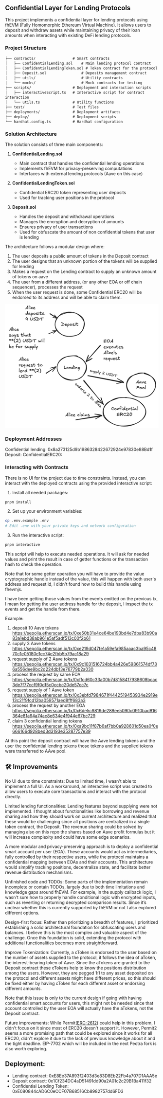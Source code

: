 ## Confidential Layer for Lending Protocols

This project implements a confidential layer for lending protocols using fhEVM (Fully Homomorphic Ethereum Virtual Machine). It allows users to deposit and withdraw assets while maintaining privacy of their loan amounts when interacting with existing DeFi lending protocols.

### Project Structure

```
├── contracts/                 # Smart contracts
│   ├── ConfidentialLending.sol    # Main lending protocol contract
│   ├── ConfidentialLendingToken.sol # Token contract for the protocol
│   ├── Deposit.sol                # Deposits management contract
│   ├── utils/                     # Utility contracts
│   └── mocks/                     # Mock contracts for testing
├── scripts/                   # Deployment and interaction scripts
│   ├── interactiveScript.ts   # Interactive script for contract interaction
│   └── utils.ts               # Utility functions
├── test/                      # Test files
├── deployments/               # Deployment artifacts
├── deploy/                    # Deployment scripts
└── hardhat.config.ts          # Hardhat configuration
```

### Solution Architecture

The solution consists of three main components:

1. **ConfidentialLending.sol**
   - Main contract that handles the confidential lending operations
   - Implements fhEVM for privacy-preserving computations
   - Interfaces with external lending protocols (Aave on this case)

2. **ConfidentialLendingToken.sol**
   - Confidential ERC20 token representing user deposits
   - Used for tracking user positions in the protocol

3. **Deposit.sol**
   - Handles the deposit and withdrawal operations
   - Manages the encryption and decryption of amounts
   - Ensures privacy of user transactions
   - Used for obfuscate the amount of non confidential tokens that user is lending

The architecture follows a modular design where:
1. The user deposits a public amount of tokens in the Deposit contract
2. The user designs that an unknown portion of the tokens will be supplied for lending
3. Makes a request on the Lending contract to supply an unknown amount of tokens on aave
4. The user from a different address, (or any other EOA or off chain sequencer), processes the request
5. When the user request is done, some Confidential ERC20 will be endorsed to its address and will be able to claim them.

![Process Flow Diagram](diagram.png)

### Deployment Addresses

Confidential lending: 0x8a273125d9b1986328422672924e97830e88Bd1f
Deposit:
ConfidentialERC20:

###  Interacting with Contracts

There is no UI for the project due to time constraints. Instead, you can interact with the deployed contracts using the provided interactive script:

1. Install all needed packages:
```bash
pnpm install
```

2. Set up your environment variables:
```bash
cp .env.example .env
# Edit .env with your private keys and network configuration
```

3. Run the interactive script:
```bash
pnpm interactive
```
This script will help to execute needed operations. It will ask for needed values and print the result in case of getter functions or the transaction hash to check the operation.

Note that for some getter operation you will have to provide the value cryptographic handle instead of the value, this will happen with both user's address and request id, I didn't found how to build this handle using fhevmjs.

I have been getting those values from the events emitted on the previous tx, I mean for getting the user address handle for the deposit, I inspect the tx events and get the handle from there.


Example:
1. deposit 10 Aave tokens https://sepolia.etherscan.io/tx/0xe50b31e4ce64be193bd4e7dba83b90a83a1ebd38ab961e5af5adf513c00f2b61
2. supply 3 Aave tokens  https://sepolia.etherscan.io/tx/0xe219d047fe1a59efa985aaac3ba95c4870c1e05180e1ec74e2fbb5b79ac18a29
3. request supply of 2 Aave tokens  https://sepolia.etherscan.io/tx/0x9c1031516724bb4a426e59361574df736a556dee9bc2d224db13e76779b2a030
4. process the request by same EOA https://sepolia.etherscan.io/tx/0xffcd60c33a00b7d8158417938608bcac3de7f77ccf9f0df5c0ccbc20de57cc7c
5. request supply of 1 Aave token https://sepolia.etherscan.io/tx/0x3ebfd7984671f4442519453934e2919e13c21f9fcd12ba059571aed8fff683a3
6. process the request by another EOA https://sepolia.etherscan.io/tx/0x6de5c9819de288ee5090c0910bad816364e81a64a74ac8e634e4f944e67bc729
7. claim 3 confidential lending tokens https://sepolia.etherscan.io/tx/0xa9bc11f87b6af7bb0a928601d50ea0f0e666166d928bed3d3193e35287757e39

At this point the deposit contract will have the Aave lending tokens and the user the confidential lending tokens those tokens and the supplied tokens were transferred to AAve pool.


## 🛠 Improvements
No UI due to time constraints:
Due to limited time, I wasn't able to implement a full UI. As a workaround, an interactive script was created to allow users to execute core transactions and interact with the protocol directly.

Limited lending functionalities:
Lending features beyond supplying were not implemented. I thought about functionalities like borrowing and revenue sharing and how they should work on current architecture and realized that these would be challenging since all positions are centralized in a single token contract, the Deposit. The revenue sharing could be solved by managing also on this repo the shares based on Aave profit formulas but it will increase complexity and could have some edge scenarios.

A more modular and privacy-preserving approach is to deploy a confidential smart account per user (EOA). These accounts would act as intermediaries, fully controlled by their respective users, while the protocol maintains a confidential mapping between EOAs and their accounts. This architecture would simplify tracking positions, decentralize state, and facilitate better revenue distribution mechanisms.

Unfinished code and TODOs:
Some parts of the implementation remain incomplete or contain TODOs, largely due to both time limitations and knowledge gaps around fhEVM.
For example, in the supply callback logic, I wasn't sure how to properly handle conditional logic with encrypted inputs, such as reverting or returning decrypted comparison results. Since it’s unclear whether this is currently supported by fhEVM or not I also explored different options.

Design-first focus:
Rather than prioritizing a breadth of features, I prioritized establishing a solid architectural foundation for obfuscating users and balances. I believe this is the most complex and valuable aspect of the challenge. Once this foundation is solid, extending the protocol with additional functionalities becomes more straightforward.

Improve Tokenization:
Currently, a cToken is endorsed to the user based on the number of assets supplied to the protocol, it follows the idea of aToken, the interest-bearing token of Aave. Since the aTokens are granted to the Deposit contract these cTokens help to know the positions distribution among the users. However, they are pegged 1:1 to any asset deposited on the protocol and different assets might have different prices, so this should be fixed either by having cToken for each different asset or endorsing different amounts.

Note that this issue is only to the current design if going with having confidential smart accounts for users, this might not be needed since that account controlled by the user EOA will actually have the aTokens, not the Deposit contract.

Future improvements:
While Permit([ERC-2612](https://eips.ethereum.org/EIPS/eip-2612)) could help in this problem, I didn't focus on it since most of ERC20 doesn't support it. However, Permit2 seems a more promising path that could be explored since it works for all ERC20, didn't explore it due to the lack of previous knowledge about it and the tight deadline. EIP-7702 which will be included in the next Pectra fork is also worth exploring.



## Deployment:
- Lending contract: 0xE8Ee37A893f2403d3e83D8Eb22Fb4a707D1AAA5e
- Deposit contract: 0x1Cf234DC4aD51491dd90a2A01c2c29B1Ba411f32
- Confidential Lending Token: 0xE080844cAD6C0eCCF07B68516Cb8982757dd6FD3